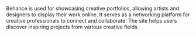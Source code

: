 Behance is used for showcasing creative portfolios, allowing artists and designers to display their work online. It serves as a networking platform for creative professionals to connect and collaborate. The site helps users discover inspiring projects from various creative fields.
